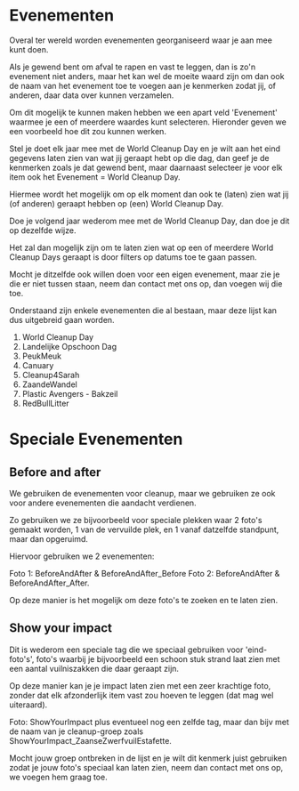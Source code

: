 # Evenementen

Overal ter wereld worden evenementen georganiseerd waar je aan mee kunt doen.

Als je gewend bent om afval te rapen en vast te leggen, dan is zo'n evenement niet anders, maar het kan wel de moeite waard zijn om dan ook de naam van het evenement toe te voegen aan je kenmerken zodat jij, of anderen, daar data over kunnen verzamelen.

Om dit mogelijk te kunnen maken hebben we een apart veld 'Evenement' waarmee je een of meerdere waardes kunt selecteren.
Hieronder geven we een voorbeeld hoe dit zou kunnen werken.

Stel je doet elk jaar mee met de World Cleanup Day en je wilt aan het eind gegevens laten zien van wat jij geraapt hebt op die dag, dan geef je de kenmerken zoals je dat gewend bent, maar daarnaast selecteer je voor elk item ook het Evenement = World Cleanup Day.

Hiermee wordt het mogelijk om op elk moment dan ook te (laten) zien wat jij (of anderen) geraapt hebben op (een) World Cleanup Day.

Doe je volgend jaar wederom mee met de World Cleanup Day, dan doe je dit op dezelfde wijze.

Het zal dan mogelijk zijn om te laten zien wat op een of meerdere World Cleanup Days geraapt is door filters op datums toe te gaan passen.

Mocht je ditzelfde ook willen doen voor een eigen evenement, maar zie je die er niet tussen staan, neem dan contact met ons op, dan voegen wij die toe.

Onderstaand zijn enkele evenementen die al bestaan, maar deze lijst kan dus uitgebreid gaan worden.

1. World Cleanup Day
2. Landelijke Opschoon Dag
3. PeukMeuk
4. Canuary
5. Cleanup4Sarah
6. ZaandeWandel
7. Plastic Avengers - Bakzeil
8. RedBullLitter

# Speciale Evenementen

## Before and after
We gebruiken de evenementen voor cleanup, maar we gebruiken ze ook voor andere evenementen die aandacht verdienen.

Zo gebruiken we ze bijvoorbeeld voor speciale plekken waar 2 foto's gemaakt worden, 1 van de vervuilde plek, en 1 vanaf datzelfde standpunt, maar dan opgeruimd.

Hiervoor gebruiken we 2 evenementen:

Foto 1: BeforeAndAfter & BeforeAndAfter_Before
Foto 2: BeforeAndAfter & BeforeAndAfter_After.

Op deze manier is het mogelijk om deze foto's te zoeken en te laten zien.

## Show your impact
Dit is wederom een speciale tag die we speciaal gebruiken voor 'eind-foto's', foto's waarbij je bijvoorbeeld een schoon stuk strand laat zien met een aantal vuilniszakken die daar geraapt zijn.

Op deze manier kan je je impact laten zien met een zeer krachtige foto, zonder dat elk afzonderlijk item vast zou hoeven te leggen (dat mag wel uiteraard).

Foto: ShowYourImpact plus eventueel nog een zelfde tag, maar dan bijv met de naam van je cleanup-groep zoals ShowYourImpact_ZaanseZwerfvuilEstafette.

Mocht jouw groep ontbreken in de lijst en je wilt dit kenmerk juist gebruiken zodat je jouw foto's speciaal kan laten zien, neem dan contact met ons op, we voegen 
hem graag toe.
